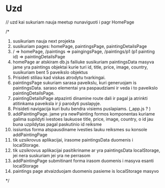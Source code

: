 # Uzd

// uzd kai sukuriam nauja meetup nunaviguoti i pagr HomePage

/\*

1. susikuriam nauja next projekta
2. susikuriam pages: homePage, paintingsPage, paintingDetailsPage
3. / => homePage, /paintings => paingingsPage, /paintings/p1 (p1 painting id) => paintingDetailsPage
4. homePage ar atskiram db.js failiuke susikuriam paintingsData masyva
   jame yra paintings objektai kurie turi id, title, price, image, country,
   susikuriam bent 5 paveikslo objektus
5. Prisideti stiliau kad viskas atrodytu tvarkingai.
6. paintingsPage sukuriam sarasa paveikslu, kuri generuojam is paintingsData.
   saraso elementai yra paspaudziami ir veda i to paveikslo paintingDetailsPage.
7. paintingDetailsPage atpazinti dinamine route dali ir pagal ja atrinkti atitinkama
   paveiksla ir ji parodyti puslapyje.
8. Prisideti navigacija kuri butu bendra visiems puslapiams. (\_app.js ? )
9. addPaintingPage. jame yra newPainting formos komponentas kuriame galima supildyti
   ivestoes laukuose title, price, image, country, o id jau buna uzpildytas pagal
   paskutinio id reiksme
10. issiuntus forma atspausdiname ivesties lauku reiksmes su konsole addPaintingPage
11. tik uzsikrovus aplikacijai, irasome paintingsData duomenis i localStorage.
12. tik uzsikrovus aplikacijai pasitikriname ar yra paintingsData localStorage,
    jei nera suskuriam jei yra ne perrasom
13. addPaintingPage submitinant forma irasom duomenis i masyva esanti localStorage
14. paintings page atvaizduojam duomenis pasieme is localStorage masyvo

\*/
